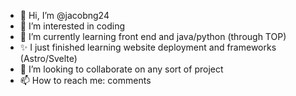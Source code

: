 - 👋 Hi, I’m @jacobng24
- 👀 I’m interested in coding
- 🌱 I’m currently learning front end and java/python (through TOP)
- ✨ I just finished learning website deployment and frameworks (Astro/Svelte)
- 💞️ I’m looking to collaborate on any sort of project
- 📫 How to reach me: comments

<!---
jacobng24/jacobng24 is a ✨ special ✨ repository because its `README.md` (this file) appears on your GitHub profile.
You can click the Preview link to take a look at your changes.
--->
